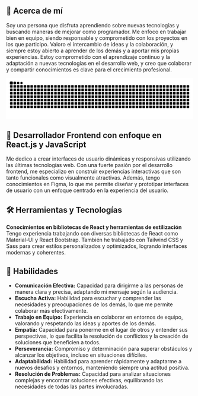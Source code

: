 ## 🌟 Acerca de mí
Soy una persona que disfruta aprendiendo sobre nuevas tecnologías y buscando maneras de mejorar como programador. Me enfoco en trabajar bien en equipo, siendo responsable y comprometido con los proyectos en los que participo. Valoro el intercambio de ideas y la colaboración, y siempre estoy abierto a aprender de los demás y a aportar mis propias experiencias. Estoy comprometido con el aprendizaje continuo y la adaptación a nuevas tecnologías en el desarrollo web, y creo que colaborar y compartir conocimientos es clave para el crecimiento profesional.


<img src="https://raw.githubusercontent.com/mashb1t/mashb1t/output/github-contribution-grid-snake-dark.svg" alt="Estadísticas de GitHub">

## 💼 Desarrollador Frontend con enfoque en React.js y JavaScript
Me dedico a crear interfaces de usuario dinámicas y responsivas utilizando las últimas tecnologías web. Con una fuerte pasión por el desarrollo frontend, me especializo en construir experiencias interactivas que son tanto funcionales como visualmente atractivas. Además, tengo conocimientos en Figma, lo que me permite diseñar y prototipar interfaces de usuario con un enfoque centrado en la experiencia del usuario.

## 🛠️ Herramientas y Tecnologías
**Conocimientos en bibliotecas de React y herramientas de estilización**  
Tengo experiencia trabajando con diversas bibliotecas de React como Material-UI y React Bootstrap. También he trabajado con Tailwind CSS y Sass para crear estilos personalizados y optimizados, logrando interfaces modernas y coherentes.


## 🔧 Habilidades
- **Comunicación Efectiva:** Capacidad para dirigirme a las personas de manera clara y precisa, adaptando mi mensaje según la audiencia.
- **Escucha Activa:** Habilidad para escuchar y comprender las necesidades y preocupaciones de los demás, lo que me permite colaborar más efectivamente.
- **Trabajo en Equipo:** Experiencia en colaborar en entornos de equipo, valorando y respetando las ideas y aportes de los demás.
- **Empatía:** Capacidad para ponerme en el lugar de otros y entender sus perspectivas, lo que facilita la resolución de conflictos y la creación de soluciones que beneficien a todos.
- **Perseverancia:** Compromiso y determinación para superar obstáculos y alcanzar los objetivos, incluso en situaciones difíciles.
- **Adaptabilidad:** Habilidad para aprender rápidamente y adaptarme a nuevos desafíos y entornos, manteniendo siempre una actitud positiva.
- **Resolución de Problemas:** Capacidad para analizar situaciones complejas y encontrar soluciones efectivas, equilibrando las necesidades de todas las partes involucradas.
